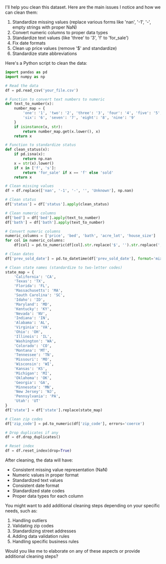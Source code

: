 I'll help you clean this dataset. Here are the main issues I notice and how we can clean them:

1. Standardize missing values (replace various forms like 'nan', '-1', '-', empty strings with proper NaN)
2. Convert numeric columns to proper data types
3. Standardize text values (like 'three' to '3', 'f' to 'for_sale')
4. Fix date formats
5. Clean up price values (remove '$' and standardize)
6. Standardize state abbreviations

Here's a Python script to clean the data:

```python
import pandas as pd
import numpy as np

# Read the data
df = pd.read_csv('your_file.csv')

# Function to convert text numbers to numeric
def text_to_number(x):
    number_map = {
        'one': '1', 'two': '2', 'three': '3', 'four': '4', 'five': '5',
        'six': '6', 'seven': '7', 'eight': '8', 'nine': '9'
    }
    if isinstance(x, str):
        return number_map.get(x.lower(), x)
    return x

# Function to standardize status
def clean_status(x):
    if pd.isna(x):
        return np.nan
    x = str(x).lower()
    if x in ['f', 's']:
        return 'for_sale' if x == 'f' else 'sold'
    return x

# Clean missing values
df = df.replace(['nan', '-1', '-', '', 'Unknown'], np.nan)

# Clean status
df['status'] = df['status'].apply(clean_status)

# Clean numeric columns
df['bed'] = df['bed'].apply(text_to_number)
df['bath'] = df['bath'].apply(text_to_number)

# Convert numeric columns
numeric_columns = ['price', 'bed', 'bath', 'acre_lot', 'house_size']
for col in numeric_columns:
    df[col] = pd.to_numeric(df[col].str.replace('$', '').str.replace(',', ''), errors='coerce')

# Clean dates
df['prev_sold_date'] = pd.to_datetime(df['prev_sold_date'], format='mixed', errors='coerce')

# Clean state names (standardize to two-letter codes)
state_map = {
    'California': 'CA',
    'Texas': 'TX',
    'Florida': 'FL',
    'Massachusetts': 'MA',
    'South Carolina': 'SC',
    'Idaho': 'ID',
    'Maryland': 'MD',
    'Kentucky': 'KY',
    'Nevada': 'NV',
    'Indiana': 'IN',
    'Alabama': 'AL',
    'Virginia': 'VA',
    'Ohio': 'OH',
    'Illinois': 'IL',
    'Washington': 'WA',
    'Colorado': 'CO',
    'Montana': 'MT',
    'Tennessee': 'TN',
    'Missouri': 'MO',
    'Wisconsin': 'WI',
    'Kansas': 'KS',
    'Michigan': 'MI',
    'Oklahoma': 'OK',
    'Georgia': 'GA',
    'Minnesota': 'MN',
    'New Jersey': 'NJ',
    'Pennsylvania': 'PA',
    'Utah': 'UT'
}
df['state'] = df['state'].replace(state_map)

# Clean zip codes
df['zip_code'] = pd.to_numeric(df['zip_code'], errors='coerce')

# Drop duplicates if any
df = df.drop_duplicates()

# Reset index
df = df.reset_index(drop=True)
```

After cleaning, the data will have:
- Consistent missing value representation (NaN)
- Numeric values in proper format
- Standardized text values
- Consistent date format
- Standardized state codes
- Proper data types for each column

You might want to add additional cleaning steps depending on your specific needs, such as:
1. Handling outliers
2. Validating zip codes
3. Standardizing street addresses
4. Adding data validation rules
5. Handling specific business rules

Would you like me to elaborate on any of these aspects or provide additional cleaning steps?